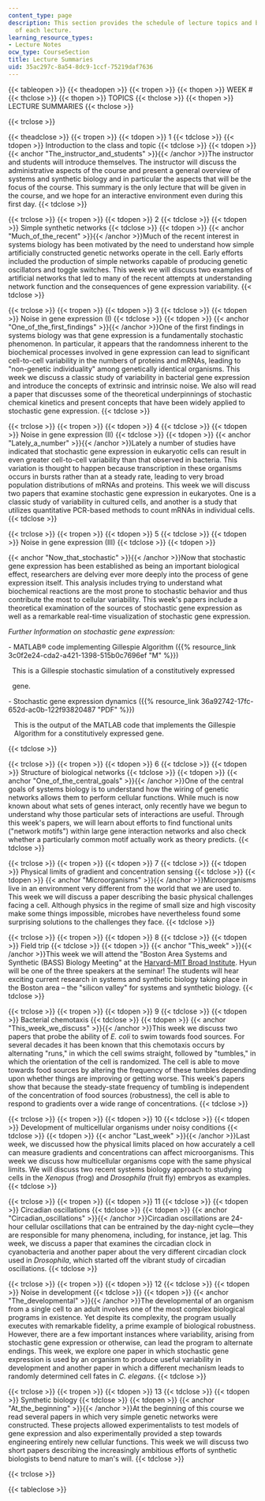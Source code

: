 ```yaml
---
content_type: page
description: This section provides the schedule of lecture topics and brief summaries
  of each lecture.
learning_resource_types:
- Lecture Notes
ocw_type: CourseSection
title: Lecture Summaries
uid: 35ac297c-8a54-8dc9-1ccf-75219daf7636
---
```


{{< tableopen >}}
{{< theadopen >}}
{{< tropen >}}
{{< thopen >}}
WEEK #
{{< thclose >}}
{{< thopen >}}
TOPICS
{{< thclose >}}
{{< thopen >}}
LECTURE SUMMARIES
{{< thclose >}}

{{< trclose >}}

{{< theadclose >}}
{{< tropen >}}
{{< tdopen >}}
1
{{< tdclose >}}
{{< tdopen >}}
Introduction to the class and topic
{{< tdclose >}}
{{< tdopen >}}
{{< anchor "The_instructor_and_students" >}}{{< /anchor >}}The instructor and students will introduce themselves. The instructor will discuss the administrative aspects of the course and present a general overview of systems and synthetic biology and in particular the aspects that will be the focus of the course. This summary is the only lecture that will be given in the course, and we hope for an interactive environment even during this first day.
{{< tdclose >}}

{{< trclose >}}
{{< tropen >}}
{{< tdopen >}}
2
{{< tdclose >}}
{{< tdopen >}}
Simple synthetic networks
{{< tdclose >}}
{{< tdopen >}}
{{< anchor "Much_of_the_recent" >}}{{< /anchor >}}Much of the recent interest in systems biology has been motivated by the need to understand how simple artificially constructed genetic networks operate in the cell. Early efforts included the production of simple networks capable of producing genetic oscillators and toggle switches. This week we will discuss two examples of artificial networks that led to many of the recent attempts at understanding network function and the consequences of gene expression variability.
{{< tdclose >}}

{{< trclose >}}
{{< tropen >}}
{{< tdopen >}}
3
{{< tdclose >}}
{{< tdopen >}}
Noise in gene expression (I)
{{< tdclose >}}
{{< tdopen >}}
{{< anchor "One_of_the_first_findings" >}}{{< /anchor >}}One of the first findings in systems biology was that gene expression is a fundamentally stochastic phenomenon. In particular, it appears that the randomness inherent to the biochemical processes involved in gene expression can lead to significant cell-to-cell variability in the numbers of proteins and mRNAs, leading to "non-genetic individuality" among genetically identical organisms. This week we discuss a classic study of variability in bacterial gene expression and introduce the concepts of extrinsic and intrinsic noise. We also will read a paper that discusses some of the theoretical underpinnings of stochastic chemical kinetics and present concepts that have been widely applied to stochastic gene expression.
{{< tdclose >}}

{{< trclose >}}
{{< tropen >}}
{{< tdopen >}}
4
{{< tdclose >}}
{{< tdopen >}}
Noise in gene expression (II)
{{< tdclose >}}
{{< tdopen >}}
{{< anchor "Lately_a_number" >}}{{< /anchor >}}Lately a number of studies have indicated that stochastic gene expression in eukaryotic cells can result in even greater cell-to-cell variability than that observed in bacteria. This variation is thought to happen because transcription in these organisms occurs in bursts rather than at a steady rate, leading to very broad population distributions of mRNAs and proteins. This week we will discuss two papers that examine stochastic gene expression in eukaryotes. One is a classic study of variability in cultured cells, and another is a study that utilizes quantitative PCR-based methods to count mRNAs in individual cells.
{{< tdclose >}}

{{< trclose >}}
{{< tropen >}}
{{< tdopen >}}
5
{{< tdclose >}}
{{< tdopen >}}
Noise in gene expression (III)
{{< tdclose >}}
{{< tdopen >}}


{{< anchor "Now_that_stochastic" >}}{{< /anchor >}}Now that stochastic gene expression has been established as being an important biological effect, researchers are delving ever more deeply into the process of gene expression itself. This analysis includes trying to understand what biochemical reactions are the most prone to stochastic behavior and thus contribute the most to cellular variability. This week's papers include a theoretical examination of the sources of stochastic gene expression as well as a remarkable real-time visualization of stochastic gene expression.

_Further Information on stochastic gene expression:_

\- MATLAB® code implementing Gillespie Algorithm ({{% resource_link 3c0f2e24-cda2-a421-1398-515b0c7696ef "M" %}})  

  This is a Gillespie stochastic simulation of a constitutively expressed

  gene.

\- Stochastic gene expression dynamics ({{% resource_link 36a92742-17fc-652d-ac0b-122f93820487 "PDF" %}})

   This is the output of the MATLAB code that implements the Gillespie  
   Algorithm for a constitutively expressed gene.


{{< tdclose >}}

{{< trclose >}}
{{< tropen >}}
{{< tdopen >}}
6
{{< tdclose >}}
{{< tdopen >}}
Structure of biological networks
{{< tdclose >}}
{{< tdopen >}}
{{< anchor "One_of_the_central_goals" >}}{{< /anchor >}}One of the central goals of systems biology is to understand how the wiring of genetic networks allows them to perform cellular functions. While much is now known about what sets of genes interact, only recently have we begun to understand why those particular sets of interactions are useful. Through this week's papers, we will learn about efforts to find functional units ("network motifs") within large gene interaction networks and also check whether a particularly common motif actually work as theory predicts.
{{< tdclose >}}

{{< trclose >}}
{{< tropen >}}
{{< tdopen >}}
7
{{< tdclose >}}
{{< tdopen >}}
Physical limits of gradient and concentration sensing
{{< tdclose >}}
{{< tdopen >}}
{{< anchor "Microorganisms" >}}{{< /anchor >}}Microorganisms live in an environment very different from the world that we are used to. This week we will discuss a paper describing the basic physical challenges facing a cell. Although physics in the regime of small size and high viscosity make some things impossible, microbes have nevertheless found some surprising solutions to the challenges they face.
{{< tdclose >}}

{{< trclose >}}
{{< tropen >}}
{{< tdopen >}}
8
{{< tdclose >}}
{{< tdopen >}}
Field trip
{{< tdclose >}}
{{< tdopen >}}
{{< anchor "This_week" >}}{{< /anchor >}}This week we will attend the "Boston Area Systems and Synthetic (BASS) Biology Meeting" at the [Harvard-MIT Broad Institute](http://www.broadinstitute.org/). Hyun will be one of the three speakers at the seminar! The students will hear exciting current research in systems and synthetic biology taking place in the Boston area – the "silicon valley" for systems and synthetic biology.
{{< tdclose >}}

{{< trclose >}}
{{< tropen >}}
{{< tdopen >}}
9
{{< tdclose >}}
{{< tdopen >}}
Bacterial chemotaxis
{{< tdclose >}}
{{< tdopen >}}
{{< anchor "This_week_we_discuss" >}}{{< /anchor >}}This week we discuss two papers that probe the ability of _E. coli_ to swim towards food sources. For several decades it has been known that this chemotaxis occurs by alternating "runs," in which the cell swims straight, followed by "tumbles," in which the orientation of the cell is randomized. The cell is able to move towards food sources by altering the frequency of these tumbles depending upon whether things are improving or getting worse. This week's papers show that because the steady-state frequency of tumbling is independent of the concentration of food sources (robustness), the cell is able to respond to gradients over a wide range of concentrations.
{{< tdclose >}}

{{< trclose >}}
{{< tropen >}}
{{< tdopen >}}
10
{{< tdclose >}}
{{< tdopen >}}
Development of multicellular organisms under noisy conditions
{{< tdclose >}}
{{< tdopen >}}
{{< anchor "Last_week" >}}{{< /anchor >}}Last week, we discussed how the physical limits placed on how accurately a cell can measure gradients and concentrations can affect microorganisms. This week we discuss how multicellular organisms cope with the same physical limits. We will discuss two recent systems biology approach to studying cells in the _Xenopus_ (frog) and _Drosophila_ (fruit fly) embryos as examples.
{{< tdclose >}}

{{< trclose >}}
{{< tropen >}}
{{< tdopen >}}
11
{{< tdclose >}}
{{< tdopen >}}
Circadian oscillations
{{< tdclose >}}
{{< tdopen >}}
{{< anchor "Circadian_oscillations" >}}{{< /anchor >}}Circadian oscillations are 24-hour cellular oscillations that can be entrained by the day-night cycle—they are responsible for many phenomena, including, for instance, jet lag. This week, we discuss a paper that examines the circadian clock in cyanobacteria and another paper about the very different circadian clock used in _Drosophila_, which started off the vibrant study of circadian oscillations.
{{< tdclose >}}

{{< trclose >}}
{{< tropen >}}
{{< tdopen >}}
12
{{< tdclose >}}
{{< tdopen >}}
Noise in development
{{< tdclose >}}
{{< tdopen >}}
{{< anchor "The_developmental" >}}{{< /anchor >}}The developmental of an organism from a single cell to an adult involves one of the most complex biological programs in existence. Yet despite its complexity, the program usually executes with remarkable fidelity, a prime example of biological robustness. However, there are a few important instances where variability, arising from stochastic gene expression or otherwise, can lead the program to alternate endings. This week, we explore one paper in which stochastic gene expression is used by an organism to produce useful variability in development and another paper in which a different mechanism leads to randomly determined cell fates in _C. elegans_.
{{< tdclose >}}

{{< trclose >}}
{{< tropen >}}
{{< tdopen >}}
13
{{< tdclose >}}
{{< tdopen >}}
Synthetic biology
{{< tdclose >}}
{{< tdopen >}}
{{< anchor "At_the_beginning" >}}{{< /anchor >}}At the beginning of this course we read several papers in which very simple genetic networks were constructed. These projects allowed experimentalists to test models of gene expression and also experimentally provided a step towards engineering entirely new cellular functions. This week we will discuss two short papers describing the increasingly ambitious efforts of synthetic biologists to bend nature to man's will.
{{< tdclose >}}

{{< trclose >}}

{{< tableclose >}}